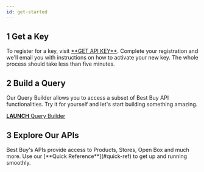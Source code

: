 ```yaml
---
id: get-started
---
```


<h2>
    <span class="fa-stack fa-1x numberIcon">
        <i class="fa fa-circle fa-stack-2x icon-stack-base c-bby-blue"></i>
        <strong class="char-overlay fa-stack-1x">1</strong>
    </span> Get a Key
</h2>
To register for a key, visit <a target="_blank" href="https://remix.mashery.com/member/register"> **GET API KEY**</a>. Complete your registration and we'll email you with instructions on how to activate your new key. The whole process should take less than five minutes.

<h2>
    <span class="fa-stack fa-1x numberIcon">
        <i class="fa fa-circle fa-stack-2x icon-stack-base c-bby-blue"></i>
        <strong class="char-overlay fa-stack-1x">2</strong>
    </span> Build a Query
</h2>
Our Query Builder allows you to access a subset of Best Buy API functionalities. Try it for yourself and let's start building something amazing.

<a target="_blank" href="http://bestbuyapis.github.io/bby-query-builder/" class="btn btn-lg btn-ghost-dark"><b>LAUNCH</b> Query Builder</a>

<h2>
    <span class="fa-stack fa-1x numberIcon">
        <i class="fa fa-circle fa-stack-2x icon-stack-base c-bby-blue"></i>
        <strong class="char-overlay fa-stack-1x">3</strong>
    </span> Explore Our APIs
</h2>
Best Buy's APIs provide access to Products, Stores, Open Box and much more. Use our [**Quick Reference**](#quick-ref) to get up and running smoothly.